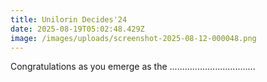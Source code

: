 ```yaml
---
title: Unilorin Decides'24
date: 2025-08-19T05:02:48.429Z
image: /images/uploads/screenshot-2025-08-12-000048.png
---
```

C﻿ongratulations as you emerge as the ..................................
